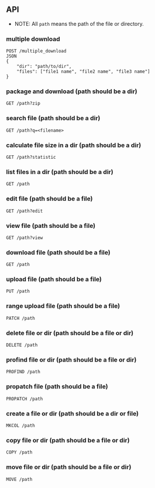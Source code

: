 ## API

* NOTE: All `path` means the path of the file or directory.

### multiple download

```text
POST /multiple_download
JSON
{
    "dir": "path/to/dir",
    "files": ["file1 name", "file2 name", "file3 name"]
}
```

### package and download (path should be a dir)

```text
GET /path?zip
```

### search file (path should be a dir)

```text
GET /path?q=<filename>
```

### calculate file size in a dir (path should be a dir)

```text
GET /path?statistic
```

### list files in a dir (path should be a dir)

```text
GET /path
```

### edit file (path should be a file)

```text
GET /path?edit
```

### view file (path should be a file)

```text
GET /path?view
```

### download file (path should be a file)

```text
GET /path
```

### upload file (path should be a file)

```text
PUT /path
```

### range upload file (path should be a file)

```text
PATCH /path
```

### delete file or dir (path should be a file or dir)

```text
DELETE /path
```

### profind file or dir (path should be a file or dir)

```text
PROFIND /path
```

### propatch file (path should be a file)

```text
PROPATCH /path
```

### create a file or dir (path should be a dir or file)

```text
MKCOL /path
```

### copy file or dir (path should be a file or dir)

```text
COPY /path
```

### move file or dir (path should be a file or dir)

```text
MOVE /path
```
